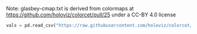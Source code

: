 Note: glasbey-cmap.txt is derived from colormaps at
https://github.com/holoviz/colorcet/pull/25 under a CC-BY 4.0 license

```python
vals = pd.read_csv("https://raw.githubusercontent.com/holoviz/colorcet/master/assets/Glasbey/glasbey_bw_minc_20_minl_30_n256.csv", header=None)
```
